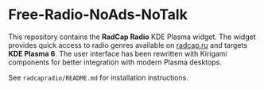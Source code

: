 # Free-Radio-NoAds-NoTalk

This repository contains the **RadCap Radio** KDE Plasma widget. The widget
provides quick access to radio genres available on [radcap.ru](http://radcap.ru)
and targets **KDE Plasma 6**. The user interface has been rewritten with
Kirigami components for better integration with modern Plasma desktops.

See `radcapradio/README.md` for installation instructions.